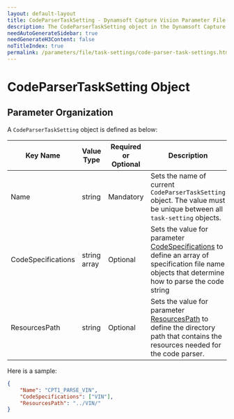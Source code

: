 ```yaml
---
layout: default-layout
title: CodeParserTaskSetting - Dynamsoft Capture Vision Parameter File
description: The CodeParserTaskSetting object in the Dynamsoft Capture Vision Parameter File. 
needAutoGenerateSidebar: true
needGenerateH3Content: false
noTitleIndex: true
permalink: /parameters/file/task-settings/code-parser-task-settings.html
---
```


# CodeParserTaskSetting Object

## Parameter Organization

A `CodeParserTaskSetting` object is defined as below:

| Key Name | Value Type | Required or Optional | Description |
|---|---|---|---|
| Name | string | Mandatory | Sets the name of current `CodeParserTaskSetting` object. The value must be unique between all `task-setting` objects. |
| CodeSpecifications | string array | Optional | Sets the value for parameter [CodeSpecifications]({{site.dcvb_parameters_reference}}code-parser-task-settings/code-specifications.html) to define an array of specification file name objects that determine how to parse the code string |
| ResourcesPath | string | Optional | Sets the value for parameter [ResourcesPath]({{site.dcvb_parameters_reference}}code-parser-task-settings/resources-path.html) to define the directory path that contains the resources needed for the code parser. |

Here is a sample:

```json
{
    "Name": "CPT1_PARSE_VIN",
    "CodeSpecifications": ["VIN"], 
    "ResourcesPath": "../VIN/" 
}
```
